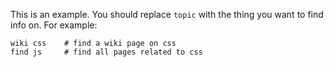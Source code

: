 This is an example. You should replace `topic` with the thing you want to find info on.
For example:
```text
wiki css    # find a wiki page on css
find js     # find all pages related to css
```